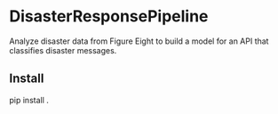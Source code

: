 # DisasterResponsePipeline
Analyze disaster data from Figure Eight to build a model for an API that classifies disaster messages.

## Install
pip install .
